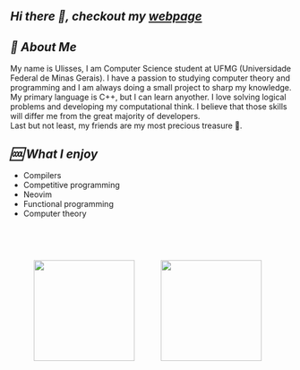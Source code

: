 ## *Hi there 👋, checkout my [webpage](https://rosaulisses.github.io/)*

## *👀 About Me*
My name is Ulisses, I am Computer Science student at UFMG (Universidade Federal de Minas Gerais). I have a passion to studying computer theory and programming and I am always doing a small project to sharp my knowledge. My primary language is C++, but I can learn anyother. 
I love solving logical problems and developing my computational think. I believe that those skills will differ me from the great majority of developers.
<br>
Last but not least, my friends are my most precious treasure 🤎.
<br>
## *🆒 What I enjoy*
- Compilers
- Competitive programming
- Neovim
- Functional programming
- Computer theory

<br>

<div align="center">
  <pre>
  <img height="180em" src="https://github-readme-stats.vercel.app/api?username=RosaUlisses&show_icons=true&theme=dracula&include_all_commits=true&count_private=true"/>  <img style="padding: 30px" height="180em" src="https://github-readme-stats.vercel.app/api/top-langs/?username=RosaUlisses&layout=compact&langs_count=7&theme=dracula"/>
  </pre>
</div>
